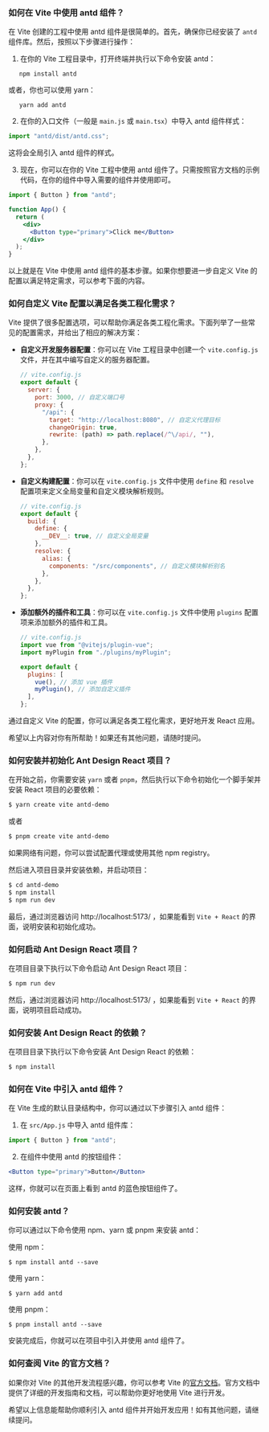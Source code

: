 ### 如何在 Vite 中使用 antd 组件？

在 Vite 创建的工程中使用 antd 组件是很简单的。首先，确保你已经安装了 `antd` 组件库。然后，按照以下步骤进行操作：

1. 在你的 Vite 工程目录中，打开终端并执行以下命令安装 antd：

```shell
   npm install antd
```

或者，你也可以使用 yarn：

```shell
   yarn add antd
```

2. 在你的入口文件（一般是 `main.js` 或 `main.tsx`）中导入 antd 组件样式：

```javascript
import "antd/dist/antd.css";
```

这将会全局引入 antd 组件的样式。

3. 现在，你可以在你的 Vite 工程中使用 antd 组件了。只需按照官方文档的示例代码，在你的组件中导入需要的组件并使用即可。

```jsx
import { Button } from "antd";

function App() {
  return (
    <div>
      <Button type="primary">Click me</Button>
    </div>
  );
}
```

以上就是在 Vite 中使用 antd 组件的基本步骤。如果你想要进一步自定义 Vite 的配置以满足特定需求，可以参考下面的内容。

### 如何自定义 Vite 配置以满足各类工程化需求？

Vite 提供了很多配置选项，可以帮助你满足各类工程化需求。下面列举了一些常见的配置需求，并给出了相应的解决方案：

- **自定义开发服务器配置**：你可以在 Vite 工程目录中创建一个 `vite.config.js` 文件，并在其中编写自定义的服务器配置。

  ```javascript
  // vite.config.js
  export default {
    server: {
      port: 3000, // 自定义端口号
      proxy: {
        "/api": {
          target: "http://localhost:8080", // 自定义代理目标
          changeOrigin: true,
          rewrite: (path) => path.replace(/^\/api/, ""),
        },
      },
    },
  };
  ```

- **自定义构建配置**：你可以在 `vite.config.js` 文件中使用 `define` 和 `resolve` 配置项来定义全局变量和自定义模块解析规则。

  ```javascript
  // vite.config.js
  export default {
    build: {
      define: {
        __DEV__: true, // 自定义全局变量
      },
      resolve: {
        alias: {
          components: "/src/components", // 自定义模块解析别名
        },
      },
    },
  };
  ```

- **添加额外的插件和工具**：你可以在 `vite.config.js` 文件中使用 `plugins` 配置项来添加额外的插件和工具。

  ```javascript
  // vite.config.js
  import vue from "@vitejs/plugin-vue";
  import myPlugin from "./plugins/myPlugin";

  export default {
    plugins: [
      vue(), // 添加 vue 插件
      myPlugin(), // 添加自定义插件
    ],
  };
  ```

通过自定义 Vite 的配置，你可以满足各类工程化需求，更好地开发 React 应用。

希望以上内容对你有所帮助！如果还有其他问题，请随时提问。

### 如何安装并初始化 Ant Design React 项目？

在开始之前，你需要安装 `yarn` 或者 `pnpm`，然后执行以下命令初始化一个脚手架并安装 React 项目的必要依赖：

```bash
$ yarn create vite antd-demo
```

或者

```bash
$ pnpm create vite antd-demo
```

如果网络有问题，你可以尝试配置代理或使用其他 npm registry。

然后进入项目目录并安装依赖，并启动项目：

```bash
$ cd antd-demo
$ npm install
$ npm run dev
```

最后，通过浏览器访问 http://localhost:5173/ ，如果能看到 `Vite + React` 的界面，说明安装和初始化成功。

### 如何启动 Ant Design React 项目？

在项目目录下执行以下命令启动 Ant Design React 项目：

```bash
$ npm run dev
```

然后，通过浏览器访问 http://localhost:5173/ ，如果能看到 `Vite + React` 的界面，说明项目启动成功。

### 如何安装 Ant Design React 的依赖？

在项目目录下执行以下命令安装 Ant Design React 的依赖：

```bash
$ npm install
```

### 如何在 Vite 中引入 antd 组件？

在 Vite 生成的默认目录结构中，你可以通过以下步骤引入 antd 组件：

1. 在 `src/App.js` 中导入 antd 组件库：

```jsx
import { Button } from "antd";
```

2. 在组件中使用 antd 的按钮组件：

```jsx
<Button type="primary">Button</Button>
```

这样，你就可以在页面上看到 antd 的蓝色按钮组件了。

### 如何安装 antd？

你可以通过以下命令使用 npm、yarn 或 pnpm 来安装 antd：

使用 npm：

```
$ npm install antd --save
```

使用 yarn：

```
$ yarn add antd
```

使用 pnpm：

```
$ pnpm install antd --save
```

安装完成后，你就可以在项目中引入并使用 antd 组件了。

### 如何查阅 Vite 的官方文档？

如果你对 Vite 的其他开发流程感兴趣，你可以参考 Vite 的[官方文档](https://cn.vitejs.dev/)。官方文档中提供了详细的开发指南和文档，可以帮助你更好地使用 Vite 进行开发。

希望以上信息能帮助你顺利引入 antd 组件并开始开发应用！如有其他问题，请继续提问。
